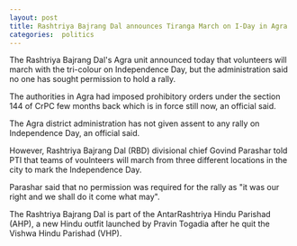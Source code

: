 ```yaml
---
layout: post
title: Rashtriya Bajrang Dal announces Tiranga March on I-Day in Agra 
categories:  politics
---
```

The Rashtriya Bajrang Dal's Agra unit announced today that volunteers will march with the tri-colour on Independence Day, but the administration said no one has sought permission to hold a rally.

The authorities in Agra had imposed prohibitory orders under the section 144 of CrPC few months back which is in force still now, an official said.

The Agra district administration has not given assent to any rally on Independence Day, an official said.

However, Rashtriya Bajrang Dal (RBD) divisional chief Govind Parashar told PTI that teams of voulnteers will march from three different locations in the city to mark the Independence Day.

Parashar said that no permission was required for the rally as "it was our right and we shall do it come what may".

The Rashtriya Bajrang Dal is part of the AntarRashtriya Hindu Parishad (AHP), a new Hindu outfit launched by Pravin Togadia after he quit the Vishwa Hindu Parishad (VHP).